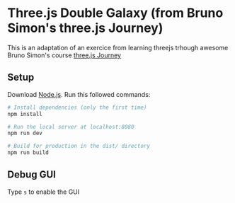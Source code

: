 # Three.js Double Galaxy (from Bruno Simon's three.js Journey)
This is an adaptation of an exercice from learning threejs trhough awesome Bruno Simon's course [three.js Journey](https://threejs-journey.com/)

## Setup
Download [Node.js](https://nodejs.org/en/download/).
Run this followed commands:

``` bash
# Install dependencies (only the first time)
npm install

# Run the local server at localhost:8080
npm run dev

# Build for production in the dist/ directory
npm run build
```

## Debug GUI
Type `s` to enable the GUI
